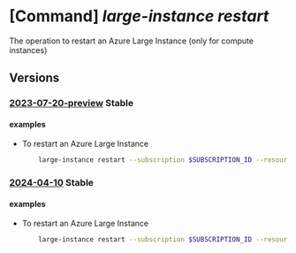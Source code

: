 # [Command] _large-instance restart_

The operation to restart an Azure Large Instance (only for compute instances)

## Versions

### [2023-07-20-preview](/Resources/mgmt-plane/L3N1YnNjcmlwdGlvbnMve30vcmVzb3VyY2Vncm91cHMve30vcHJvdmlkZXJzL21pY3Jvc29mdC5henVyZWxhcmdlaW5zdGFuY2UvYXp1cmVsYXJnZWluc3RhbmNlcy97fS9yZXN0YXJ0/2023-07-20-preview.xml) **Stable**

<!-- mgmt-plane /subscriptions/{}/resourcegroups/{}/providers/microsoft.azurelargeinstance/azurelargeinstances/{}/restart 2023-07-20-preview -->

#### examples

- To restart an Azure Large Instance
    ```bash
        large-instance restart --subscription $SUBSCRIPTION_ID --resource-group $RESOURCE_GROUP --instance-name $INSTANCE_NAME
    ```

### [2024-04-10](/Resources/mgmt-plane/L3N1YnNjcmlwdGlvbnMve30vcmVzb3VyY2Vncm91cHMve30vcHJvdmlkZXJzL21pY3Jvc29mdC5henVyZWxhcmdlaW5zdGFuY2UvYXp1cmVsYXJnZWluc3RhbmNlcy97fS9yZXN0YXJ0/2024-04-10.xml) **Stable**

<!-- mgmt-plane /subscriptions/{}/resourcegroups/{}/providers/microsoft.azurelargeinstance/azurelargeinstances/{}/restart 2024-04-10 -->

#### examples

- To restart an Azure Large Instance
    ```bash
        large-instance restart --subscription $SUBSCRIPTION_ID --resource-group $RESOURCE_GROUP --instance-name $INSTANCE_NAME
    ```
